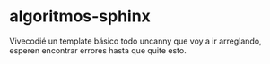 # algoritmos-sphinx

Vivecodié un template básico todo uncanny que voy a ir arreglando, esperen encontrar errores hasta que quite esto.
